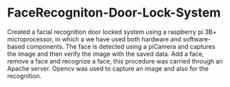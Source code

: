 # FaceRecogniton-Door-Lock-System
Created a facial recognition door locked system using a
raspberry pi 3B+ microprocessor, in which a we have used both hardware and software-based components.
The face is detected using a piCamera and captures the image and then verify the image with the saved
data. Add a face, remove a face and recognize a face, this procedure was carried through an Apache
server. Opencv was used to capture an image and also for the recognition.
